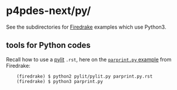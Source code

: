 # p4pdes-next/py/

See the subdirectories for [Firedrake](https://www.firedrakeproject.org/) examples which use Python3.

## tools for Python codes

Recall how to use a [pylit](https://pypi.org/project/pylit/) `.rst`, here on the [`parprint.py` example](https://www.firedrakeproject.org/demos/parprint.py.html) from Firedrake:

        (firedrake) $ python2 pylit/pylit.py parprint.py.rst
        (firedrake) $ python3 parprint.py

